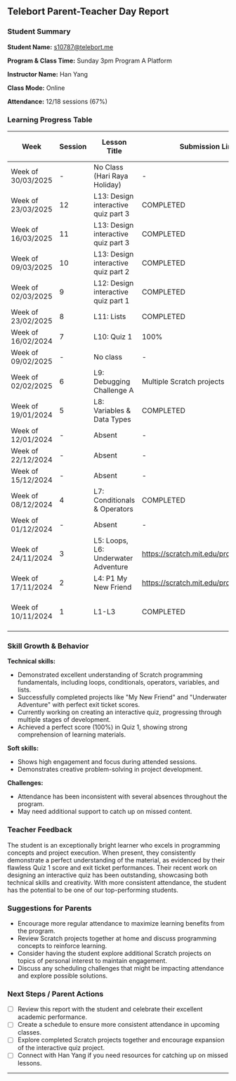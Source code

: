 ## Telebort Parent-Teacher Day Report

### Student Summary
**Student Name:** s10787@telebort.me

**Program & Class Time:** Sunday 3pm Program A Platform

**Instructor Name:** Han Yang

**Class Mode:** Online

**Attendance:** 12/18 sessions (67%)


### Learning Progress Table

| Week | Session | Lesson Title | Submission Link/Score | Exit Ticket Score | Progress Rating |
|------|---------|-------------|------------------------|------------------|-----------------|
| Week of 30/03/2025 | - | No Class (Hari Raya Holiday) | - | - | ☆☆☆☆☆ |
| Week of 23/03/2025 | 12 | L13: Design interactive quiz part 3 | COMPLETED | - | ★★★★★ |
| Week of 16/03/2025 | 11 | L13: Design interactive quiz part 3 | COMPLETED | - | ★★★★★ |
| Week of 09/03/2025 | 10 | L13: Design interactive quiz part 2 | COMPLETED | - | ★★★★★ |
| Week of 02/03/2025 | 9 | L12: Design interactive quiz part 1 | COMPLETED | - | ★★★★★ |
| Week of 23/02/2025 | 8 | L11: Lists | COMPLETED | - | ★★★★★ |
| Week of 16/02/2024 | 7 | L10: Quiz 1 | 100% | - | ★★★★★ |
| Week of 09/02/2025 | - | No class | - | - | ☆☆☆☆☆ |
| Week of 02/02/2025 | 6 | L9: Debugging Challenge A | Multiple Scratch projects | - | ★★★☆☆ |
| Week of 19/01/2024 | 5 | L8: Variables & Data Types | COMPLETED | L8 ET: 4/4 | ★★★☆☆ |
| Week of 12/01/2024 | - | Absent | - | - | ★★★☆☆ |
| Week of 22/12/2024 | - | Absent | - | - | ☆☆☆☆☆ |
| Week of 15/12/2024 | - | Absent | - | - | ☆☆☆☆☆ |
| Week of 08/12/2024 | 4 | L7: Conditionals & Operators | COMPLETED | L7 ET: 7/7 | ★★★☆☆ |
| Week of 01/12/2024 | - | Absent | - | - | ★★★☆☆ |
| Week of 24/11/2024 | 3 | L5: Loops, L6: Underwater Adventure | https://scratch.mit.edu/projects/1101283725/ | L5 ET: 8/8, L6 ET: 4/4 | ★★★☆☆ |
| Week of 17/11/2024 | 2 | L4: P1 My New Friend | https://scratch.mit.edu/projects/1094284464/ | L4 ET: 4/4 | ★★★☆☆ |
| Week of 10/11/2024 | 1 | L1-L3 | COMPLETED | L2 ET: 4/4, L3 ET: 4/4 | ★★★☆☆ |

### Skill Growth & Behavior

**Technical skills:**
* Demonstrated excellent understanding of Scratch programming fundamentals, including loops, conditionals, operators, variables, and lists.
* Successfully completed projects like "My New Friend" and "Underwater Adventure" with perfect exit ticket scores.
* Currently working on creating an interactive quiz, progressing through multiple stages of development.
* Achieved a perfect score (100%) in Quiz 1, showing strong comprehension of learning materials.

**Soft skills:**
* Shows high engagement and focus during attended sessions.
* Demonstrates creative problem-solving in project development.

**Challenges:**
* Attendance has been inconsistent with several absences throughout the program.
* May need additional support to catch up on missed content.

### Teacher Feedback

The student is an exceptionally bright learner who excels in programming concepts and project execution. When present, they consistently demonstrate a perfect understanding of the material, as evidenced by their flawless Quiz 1 score and exit ticket performances. Their recent work on designing an interactive quiz has been outstanding, showcasing both technical skills and creativity. With more consistent attendance, the student has the potential to be one of our top-performing students.

### Suggestions for Parents

* Encourage more regular attendance to maximize learning benefits from the program.
* Review Scratch projects together at home and discuss programming concepts to reinforce learning.
* Consider having the student explore additional Scratch projects on topics of personal interest to maintain engagement.
* Discuss any scheduling challenges that might be impacting attendance and explore possible solutions.

### Next Steps / Parent Actions

* [ ] Review this report with the student and celebrate their excellent academic performance.
* [ ] Create a schedule to ensure more consistent attendance in upcoming classes.
* [ ] Explore completed Scratch projects together and encourage expansion of the interactive quiz project.
* [ ] Connect with Han Yang if you need resources for catching up on missed lessons.

---